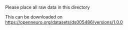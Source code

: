 Please place all raw data in this directory 

This can be downloaded on https://openneuro.org/datasets/ds005486/versions/1.0.0

